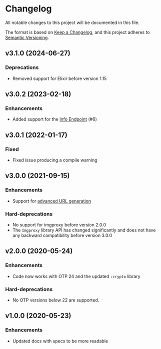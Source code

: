 # Changelog

All notable changes to this project will be documented in this file.

The format is based on [Keep a Changelog](https://keepachangelog.com/en/1.0.0/),
and this project adheres to [Semantic Versioning](https://semver.org/spec/v2.0.0.html).

## v3.1.0 (2024-06-27)

### Deprecations

  * Removed support for Elixir before version 1.15

## v3.0.2 (2023-02-18)

### Enhancements

   * Added support for the [Info Endpoint](https://docs.imgproxy.net/usage/getting_info) (#6)

## v3.0.1 (2022-01-17)

### Fixed

   * Fixed issue producing a compile warning

## v3.0.0 (2021-09-15)

### Enhancements

   * Support for [advanced URL generation](https://docs.imgproxy.net/generating_the_url_advanced?id=generating-the-url-advanced)

### Hard-deprecations

   * No support for imgproxy before version 2.0.0
   * The `Imgproxy` library API has changed significantly and does not have any backward compatibility before version 3.0.0

## v2.0.0 (2020-05-24)

### Enhancements

   * Code now works with OTP 24 and the updated `:crypto` library

### Hard-deprecations

  * No OTP versions below 22 are supported.

## v1.0.0 (2020-05-23)

### Enhancements

  * Updated docs with specs to be more readable
